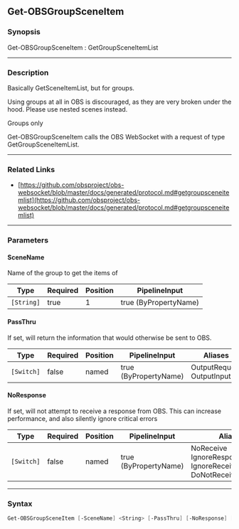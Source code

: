 Get-OBSGroupSceneItem
---------------------




### Synopsis
Get-OBSGroupSceneItem : GetGroupSceneItemList



---


### Description

Basically GetSceneItemList, but for groups.

Using groups at all in OBS is discouraged, as they are very broken under the hood. Please use nested scenes instead.

Groups only


Get-OBSGroupSceneItem calls the OBS WebSocket with a request of type GetGroupSceneItemList.



---


### Related Links
* [https://github.com/obsproject/obs-websocket/blob/master/docs/generated/protocol.md#getgroupsceneitemlist](https://github.com/obsproject/obs-websocket/blob/master/docs/generated/protocol.md#getgroupsceneitemlist)





---


### Parameters
#### **SceneName**

Name of the group to get the items of






|Type      |Required|Position|PipelineInput        |
|----------|--------|--------|---------------------|
|`[String]`|true    |1       |true (ByPropertyName)|



#### **PassThru**

If set, will return the information that would otherwise be sent to OBS.






|Type      |Required|Position|PipelineInput        |Aliases                      |
|----------|--------|--------|---------------------|-----------------------------|
|`[Switch]`|false   |named   |true (ByPropertyName)|OutputRequest<br/>OutputInput|



#### **NoResponse**

If set, will not attempt to receive a response from OBS.
This can increase performance, and also silently ignore critical errors






|Type      |Required|Position|PipelineInput        |Aliases                                                                |
|----------|--------|--------|---------------------|-----------------------------------------------------------------------|
|`[Switch]`|false   |named   |true (ByPropertyName)|NoReceive<br/>IgnoreResponse<br/>IgnoreReceive<br/>DoNotReceiveResponse|





---


### Syntax
```PowerShell
Get-OBSGroupSceneItem [-SceneName] <String> [-PassThru] [-NoResponse] [<CommonParameters>]
```
